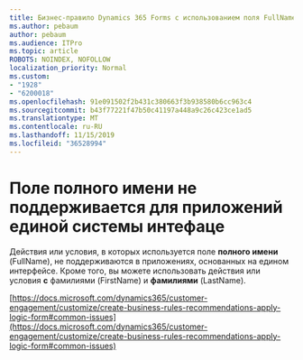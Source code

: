 ```yaml
---
title: Бизнес-правило Dynamics 365 Forms с использованием поля FullName не срабатывает
ms.author: pebaum
author: pebaum
ms.audience: ITPro
ms.topic: article
ROBOTS: NOINDEX, NOFOLLOW
localization_priority: Normal
ms.custom:
- "1928"
- "6200018"
ms.openlocfilehash: 91e091502f2b431c380663f3b938580b6cc963c4
ms.sourcegitcommit: b43f77221f47b50c41197a448a9c26c423ce1ad5
ms.translationtype: MT
ms.contentlocale: ru-RU
ms.lasthandoff: 11/15/2019
ms.locfileid: "36528994"
---
```

# <a name="full-name-field-not-supported-with-unified-inteface-apps"></a>Поле полного имени не поддерживается для приложений единой системы интефаце

Действия или условия, в которых используется поле **полного имени** (FullName), не поддерживаются в приложениях, основанных на едином интерфейсе. Кроме того, вы можете использовать действия или условия **с** фамилиями (FirstName) и **фамилиями** (LastName).

[https://docs.microsoft.com/dynamics365/customer-engagement/customize/create-business-rules-recommendations-apply-logic-form#common-issues](https://docs.microsoft.com/dynamics365/customer-engagement/customize/create-business-rules-recommendations-apply-logic-form#common-issues)
